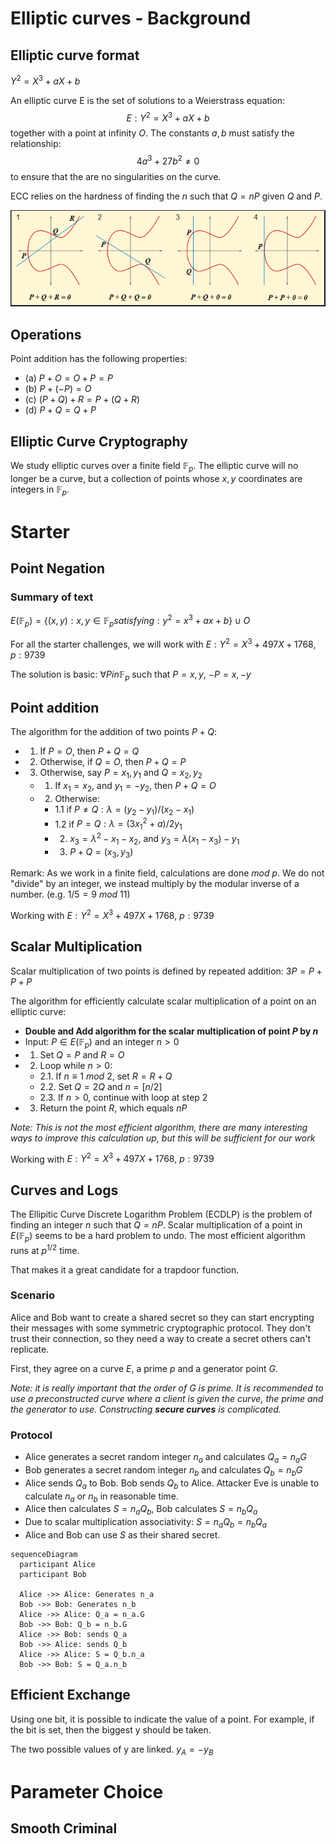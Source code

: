 # Elliptic curves - Background

## Elliptic curve format
$Y^2 = X^3 + a X + b$

An elliptic curve E is the set of solutions to a Weierstrass equation:
$$E: Y^2 = X^3 + a X + b$$
together with a point at infinity $O$. The constants $a,b$ must satisfy the relationship:
$$4a^3 + 27 b^2 \neq 0$$
to ensure that the are no singularities on the curve.

ECC relies on the hardness of finding the $n$ such that $Q = nP$ given $Q$ and $P$.

![Elliptic Curves Point operations](images/point-operations.PNG)

## Operations
Point addition has the following properties:
- (a) $P + O = O + P = P$
- (b) $P + (−P) = O$
- (c) $(P + Q) + R = P + (Q + R)$
- (d) $P + Q = Q + P$


## Elliptic Curve Cryptography
We study elliptic curves over a finite field $\mathbb{F}_p$. The elliptic curve will no longer be a curve, but a collection of points whose $x,y$ coordinates are integers in $\mathbb{F}_p$.


# Starter
## Point Negation
### Summary of text
$E(\mathbb{F}_p) = \{(x,y) : x,y \in \mathbb{F}_p satisfying: y^2 = x^3 + a x + b\} \cup O$

For all the starter challenges, we will work with $E: Y^2 = X^3 + 497 X + 1768, p: 9739$

The solution is basic: $\forall P in \mathbb{F}_p$ such that $P={x,y}$, $-P={x,-y}$


## Point addition

The algorithm for the addition of two points $P+Q$:
- 1. If $P=O$, then $P+Q=Q$
- 2. Otherwise, if $Q=O$, then $P+Q=P$
- 3. Otherwise, say $P={x_1,y_1}$ and $Q={x_2,y_2}$
  - 1. If $x_1=x_2$, and $y_1=-y_2$, then $P+Q=O$
  - 2. Otherwise:
    - 1.1 if $P \neq Q: \lambda = (y_2 - y_1)/(x_2 - x_1)$
    - 1.2 if $P = Q: \lambda = (3x_1^2 + a) / 2y_1$
    - 2. $x_3 = \lambda^2 - x_1 - x_2$, and $y_3 = \lambda (x_1-x_3) - y_1$
    - 3. $P+Q = (x_3, y_3)$

Remark: As we work in a finite field, calculations are done $mod\ p$. We do not "divide" by an integer, we instead multiply by the modular inverse of a number. (e.g. $1/5 = 9\ mod\ 11$)

Working with $E: Y^2 = X^3 + 497 X + 1768,\ p: 9739$


## Scalar Multiplication
Scalar multiplication of two points is defined by repeated addition: $3P = P+P+P$

The algorithm for efficiently calculate scalar multiplication of a point on an elliptic curve:
- **Double and Add algorithm for the scalar multiplication of point $P$ by $n$**
- Input: $P \in E(\mathbb{F}_p)$ and an integer $n > 0$
- 1. Set $Q=P$ and $R=O$
- 2. Loop while $n > 0$:
  - 2.1. If $n \equiv 1 \ mod \ 2$, set $R = R+Q$
  - 2.2. Set $Q = 2Q$ and $n=[n/2]$
  - 2.3. If $n > 0$, continue with loop at step 2
- 3. Return the point $R$, which equals $nP$

*Note: This is not the most efficient algorithm, there are many interesting ways to improve this calculation up, but this will be sufficient for our work*

Working with $E: Y^2 = X^3 + 497 X + 1768,\ p: 9739$


## Curves and Logs
The Ellipitic Curve Discrete Logarithm Problem (ECDLP) is the problem of finding an integer $n$ such that $Q = nP$. Scalar multiplication of a point in $E(\mathbb{F}_p)$ seems to be a hard problem to undo. The most efficient algorithm runs at $p^{1/2}$ time.

That makes it a great candidate for a trapdoor function.

### Scenario
Alice and Bob want to create a shared secret so they can start encrypting their messages with some symmetric cryptographic protocol. They don't trust their connection, so they need a way to create a secret others can't replicate.

First, they agree on a curve $E$, a prime $p$ and a generator point $G$.

*Note: it is really important that the order of $G$ is prime. It is recommended to use a preconstructed curve where a client is given the curve, the prime and the generator to use. Constructing **secure curves** is complicated.*

### Protocol
- Alice generates a secret random integer $n_a$ and calculates $Q_a = n_a G$
- Bob generates a secret random integer $n_b$ and calculates $Q_b = n_b G$
- Alice sends $Q_a$ to Bob. Bob sends $Q_b$ to Alice. Attacker Eve is unable to calculate $n_a$ or $n_b$ in reasonable time.
- Alice then calculates $S = n_a Q_b$, Bob calculates $S = n_b Q_a$
- Due to scalar multiplication associativity: $S = n_a Q_b = n_b Q_a$
- Alice and Bob can use $S$ as their shared secret.


```mermaid
sequenceDiagram
  participant Alice
  participant Bob

  Alice ->> Alice: Generates n_a
  Bob ->> Bob: Generates n_b
  Alice ->> Alice: Q_a = n_a.G
  Bob ->> Bob: Q_b = n_b.G
  Alice ->> Bob: sends Q_a
  Bob ->> Alice: sends Q_b
  Alice ->> Alice: S = Q_b.n_a
  Bob ->> Bob: S = Q_a.n_b
```


## Efficient Exchange
Using one bit, it is possible to indicate the value of a point. For example, if the bit is set, then the biggest y should be taken.

The two possible values of y are linked. $y_A = - y_B$



# Parameter Choice
## Smooth Criminal



